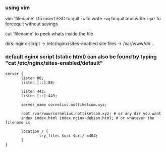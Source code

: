 ### using vim
vim 'filename'
I to insert
ESC to quit
```:w``` to write
```:wq``` to quit and write
```:qa!``` to forcequit without savings

cat 'filename'
to peek whats inside the file


dirs:
nginx script -> /etc/nginx/sites-enabled
site files -> /var/www/dir...

### default nginx script (static html) can also be found by typing "cat /etc/nginx/sites-enabled/default"
```
server {
       listen 80;
       listen [::]:80;

       listen 443;
       listen [::]:443;

       server_name cornelius.nottiketcom.xyz;

       root /var/www/cornelius.nottiketcom.xyz; # or any dir you want
       index index.html index.nginx-debian.html; # or whatever the filename is

       location / {
               try_files $uri $uri/ =404;
       }
}
```

